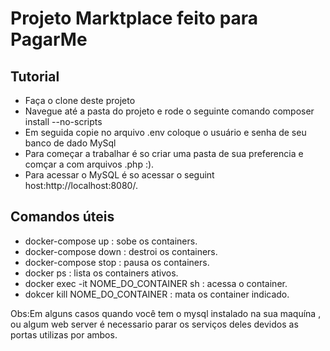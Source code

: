 <h1>Projeto Marktplace feito para PagarMe</h1>

<h2>Tutorial</h2>
    <ul>
        <li>Faça o clone deste projeto</li>
        <li>Navegue até a pasta do projeto e rode o seguinte comando composer install --no-scripts</li>
        <li>Em seguida copie no arquivo .env coloque o usuário e senha de seu banco de dado MySql</li>
        <li>Para começar a trabalhar é so criar uma pasta de sua preferencia e comçar a com arquivos .php :).</li>
        <li>Para acessar o MySQL é so acessar o seguint host:http://localhost:8080/.</li>
    </ul>

<h2>Comandos úteis</h2>
    <ul>
        <li>docker-compose up : sobe os containers.</li>
        <li>docker-compose down : destroi os containers.</li>
        <li>docker-compose stop : pausa os containers.</li>
        <li>docker ps : lista os containers ativos.</li>
        <li>docker exec -it NOME_DO_CONTAINER sh : acessa o container.</li>
        <li>dokcer kill NOME_DO_CONTAINER : mata os container indicado.</li>
    </ul>
<p>Obs:Em alguns casos quando você tem o mysql instalado na sua maquína , ou algum web server é necessario parar os serviços deles devidos as portas utilizas por ambos.</p>